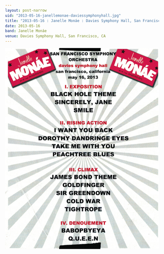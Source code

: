 ```yaml
---
layout: post-narrow
uid: "2013-05-16-janellemonae-daviessymphonyhall.jpg"
title: "2013-05-16 : Janelle Monáe : Davies Symphony Hall, San Francisco, CA"
date: 2013-05-16
band: Janelle Monáe
venue: Davies Symphony Hall, San Francisco, CA
---
```


<div class="showcase">
  <img src="/img/2013/05/20130516-JanelleMonae-DaviesSymphonyHall.jpg" alt="2013-05-16-janellemonae-daviessymphonyhall.jpg">
</div>
